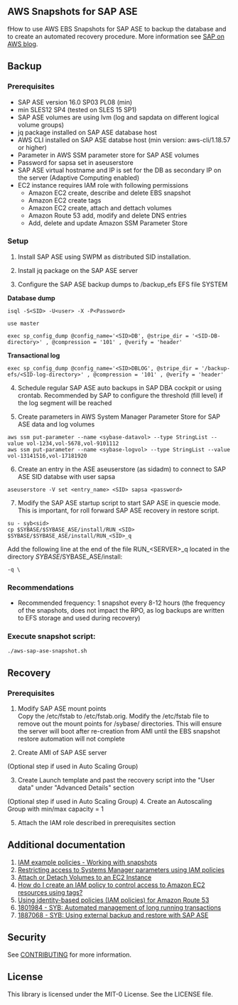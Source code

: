 ## AWS Snapshots for SAP ASE
fHow to use AWS EBS Snapshots for SAP ASE to backup the database and to create an automated recovery procedure. More information see [SAP on AWS blog](https://aws.amazon.com/blogs/awsforsap/how-to-use-snapshots-to-create-an-automated-recovery-procedure-for-sap-ase-databases/).

## Backup

### Prerequisites
- SAP ASE version 16.0 SP03 PL08 (min)
- min SLES12 SP4 (tested on SLES 15 SP1)
- SAP ASE volumes are using lvm (log and sapdata on different logical volume groups)
- jq package installed on SAP ASE database host
- AWS CLI installed on SAP ASE databse host (min version: aws-cli/1.18.57 or higher)
- Parameter in AWS SSM parameter store for SAP ASE volumes
- Password for sapsa set in aseuserstore
- SAP ASE virtual hostname and IP is set for the DB as secondary IP on the server (Adaptive Computing enabled)
- EC2 instance requires IAM role with following permissions
	* Amazon EC2 create, describe and delete EBS snapshot
	* Amazon EC2 create tags
	* Amazon EC2 create, attach and dettach volumes
	* Amazon Route 53 add, modify and delete DNS entries
	* Add, delete and update Amazon SSM Parameter Store


### Setup
1) Install SAP ASE using SWPM as distributed SID installation.

2) Install jq package on the SAP ASE server

3) Configure the SAP ASE backup dumps to /backup_efs EFS file SYSTEM

**Database dump**

````
isql -S<SID> -U<user> -X -P<Password>
````
````
use master
````
````
exec sp_config_dump @config_name='<SID>DB', @stripe_dir = '<SID-DB-directory>' , @compression = '101' , @verify = 'header'
````
**Transactional log**

````	
exec sp_config_dump @config_name='<SID>DBLOG', @stripe_dir = '/backup-efs/<SID-log-directory>' , @compression = '101' , @verify = 'header'
````

4) Schedule regular SAP ASE auto backups in SAP DBA cockpit or using crontab. Recommended by SAP to configure the threshold (fill level) if the log segment will be reached

5) Create parameters in AWS System Manager Parameter Store for SAP ASE data and log volumes


````
aws ssm put-parameter --name <sybase-datavol> --type StringList --value vol-1234,vol-5678,vol-9101112
aws ssm put-parameter --name <sybase-logvol> --type StringList --value vol-13141516,vol-17181920
````

6) Create an entry in the ASE aseuserstore (as sidadm) to connect to SAP ASE SID databse with user sapsa
````
aseuserstore -V set <entry_name> <SID> sapsa <password>
````

7) Modify the SAP ASE startup script to start SAP ASE in quescie mode.
This is important, for roll forward SAP ASE recovery in restore script.

````
su - syb<sid>
cp $SYBASE/$SYBASE_ASE/install/RUN_<SID> $SYBASE/$SYBASE_ASE/install/RUN_<SID>_q
````

Add the following line at the end of the file RUN\_\<SERVER>\_q located in the directory $SYBASE/$SYBASE_ASE/install: 

````
-q \
````

### Recommendations
- Recommended frequency: 1 snapshot every 8-12 hours (the frequency of the snapshots, does not impact the RPO, as log backups are written to EFS storage and used during recovery)


### Execute snapshot script:

````
./aws-sap-ase-snapshot.sh

````


## Recovery

### Prerequisites

1. Modify SAP ASE mount points  
Copy the /etc/fstab to /etc/fstab.orig. Modify the /etc/fstab file to remove out the mount points for /sybase/<DBSID> directories. This will ensure the server will boot after re-creation from AMI until the EBS snapshot restore automation will not complete

2. Create AMI of SAP ASE server

(Optional step if used in Auto Scaling Group) 

3. Create Launch template and past the recovery script into the "User data" under "Advanced Details" section

(Optional step if used in Auto Scaling Group) 4. Create an Autoscaling Group with min/max capacity = 1

5. Attach the IAM role described in prerequisites section

## Additional documentation
1. [IAM example policies - Working with snapshots](https://docs.aws.amazon.com/AWSEC2/latest/UserGuide/ExamplePolicies_EC2.html#iam-example-manage-snapshots)
2. [Restricting access to Systems Manager parameters using IAM policies](https://docs.aws.amazon.com/systems-manager/latest/userguide/sysman-paramstore-access.html)
3. [Attach or Detach Volumes to an EC2 Instance](https://docs.aws.amazon.com/IAM/latest/UserGuide/reference_policies_examples_ec2_volumes-instance.html)
4. [How do I create an IAM policy to control access to Amazon EC2 resources using tags?](https://aws.amazon.com/premiumsupport/knowledge-center/iam-ec2-resource-tags)
5. [Using identity-based policies (IAM policies) for Amazon Route 53](https://docs.aws.amazon.com/Route53/latest/DeveloperGuide/access-control-managing-permissions.html)
6. [1801984 - SYB: Automated management of long running transactions](https://launchpad.support.sap.com/#/notes/1801984)
7. [1887068 - SYB: Using external backup and restore with SAP ASE](https://launchpad.support.sap.com/#/notes/1887068)

## Security

See [CONTRIBUTING](CONTRIBUTING.md#security-issue-notifications) for more information.

## License

This library is licensed under the MIT-0 License. See the LICENSE file.

